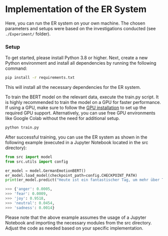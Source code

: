 # Implementation of the ER System

Here, you can run the ER system on your own machine. The chosen parameters and setups were based on the investigations conducted (see `./Experiment/` folder).

### Setup
To get started, please install Python 3.8 or higher. Next, create a new Python environment and install all dependencies by running the following command:
```bash
pip install -r requirements.txt
```
This will install all the necessary dependencies for the ER system.

To train the BERT model on the relevant data, execute the train.py script. It is highly recommended to train the model on a GPU for faster performance. If using a GPU, make sure to follow the [GPU installation](https://wandb.ai/wandb/common-ml-errors/reports/How-To-Install-TensorFlow-With-GPU-Support-on-Windows--VmlldzozMDYxMDQ "installation guide") to set up the required GPU support. Alternatively, you can use free GPU environments like Google Colab without the need for additional setup.
```bash
python train.py
```

After successful training, you can use the ER system as shown in the following example (executed in a Jupyter Notebook located in the src directory):
```python
from src import model
from src.utils import config

er_model = model.GermanEmotionBERT()
er_model.load_model(checkpoint_path=config.CHECKPOINT_PATH)
print(er_model.predict("Heute ist ein fantastischer Tag, um mehr über Transformers zu erfahren!"))

>>> {'anger': 0.0005,
>>> 'fear': 0.0009,
>>> 'joy': 0.9518,
>>> 'neutral': 0.0454,
>>> 'sadness': 0.0014}
```

Please note that the above example assumes the usage of a Jupyter Notebook and importing the necessary modules from the src directory. Adjust the code as needed based on your specific implementation.